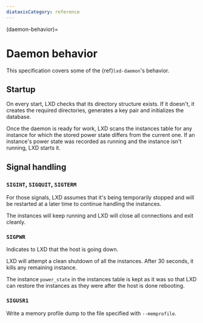 ```yaml
---
diataxisCategory: reference
---
```


(daemon-behavior)=
# Daemon behavior

This specification covers some of the {ref}`lxd-daemon`'s behavior.

## Startup

On every start, LXD checks that its directory structure exists. If it
doesn't, it creates the required directories, generates a key pair and
initializes the database.

Once the daemon is ready for work, LXD scans the instances table
for any instance for which the stored power state differs from the
current one. If an instance's power state was recorded as running and the
instance isn't running, LXD starts it.

## Signal handling

### `SIGINT`, `SIGQUIT`, `SIGTERM`

For those signals, LXD assumes that it's being temporarily stopped and
will be restarted at a later time to continue handling the instances.

The instances will keep running and LXD will close all connections and
exit cleanly.

### `SIGPWR`

Indicates to LXD that the host is going down.

LXD will attempt a clean shutdown of all the instances. After 30 seconds, it
kills any remaining instance.

The instance `power_state` in the instances table is kept as it was so
that LXD can restore the instances as they were after the host is done rebooting.

### `SIGUSR1`

Write a memory profile dump to the file specified with `--memprofile`.
